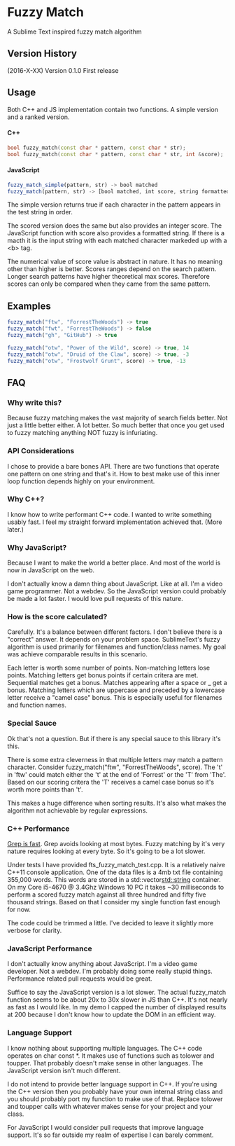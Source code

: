 # Fuzzy Match

A Sublime Text inspired fuzzy match algorithm

## Version History

(2016-X-XX)  Version 0.1.0  First release

## Usage

Both C++ and JS implementation contain two functions. A simple version and a ranked version.

#### C++
```c++
bool fuzzy_match(const char * pattern, const char * str);
bool fuzzy_match(const char * pattern, const char * str, int &score);
```

#### JavaScript
```javascript
fuzzy_match_simple(pattern, str) -> bool matched
fuzzy_match(pattern, str) -> [bool matched, int score, string formattedString
```

The simple version returns true if each character in the pattern appears in the test string in order.

The scored version does the same but also provides an integer score. The JavaScript function with score also provides a formatted string. If there is a macth it is the input string with each matched character markeded up with a \<b\> tag.

The numerical value of score value is abstract in nature. It has no meaning other than higher is better. Scores ranges depend on the search pattern. Longer search patterns have higher theoretical max scores. Therefore scores can only be compared when they came from the same pattern.

## Examples

```javascript
fuzzy_match("ftw", "ForrestTheWoods") -> true
fuzzy_match("fwt", "ForrestTheWoods") -> false
fuzzy_match("gh", "GitHub") -> true

fuzzy_match("otw", "Power of the Wild", score) -> true, 14
fuzzy_match("otw", "Druid of the Claw", score) -> true, -3
fuzzy_match("otw", "Frostwolf Grunt", score) -> true, -13
```

## FAQ

### Why write this?

Because fuzzy matching makes the vast majority of search fields better. Not just a little better either. A lot better. So much better that once you get used to fuzzy matching anything NOT fuzzy is infuriating.

### API Considerations

I chose to provide a bare bones API. There are two functions that operate one pattern on one string and that's it. How to best make use of this inner loop function depends highly on your environment. 

### Why C++?

I know how to write performant C++ code. I wanted to write something usably fast. I feel my straight forward implementation achieved that. (More later.)

### Why JavaScript?

Because I want to make the world a better place. And most of the world is now in JavaScript on the web.

I don't actually know a damn thing about JavaScript. Like at all. I'm a video game programmer. Not a webdev. So the JavaScript version could probably be made a lot faster. I would love pull requests of this nature.

### How is the score calculated?

Carefully. It's a balance between different factors. I don't believe there is a "correct" answer. It depends on your problem space. SublimeText's fuzzy algorithm is used primarily for filenames and function/class names. My goal was achieve comparable results in this scenario.

Each letter is worth some number of points. Non-matching letters lose points. Matching letters get bonus points if certain critera are met. Sequential matches get a bonus. Matches appearing after a space or _ get a bonus. Matching letters which are uppercase and preceded by a lowercase letter receive a "camel case" bonus. This is especially useful for filenames and function names.

### Special Sauce

Ok that's not a question. But if there is any special sauce to this library it's this.

There is some extra cleverness in that multiple letters may match a pattern character. Consider fuzzy_match("ftw", "ForrestTheWoods", score). The 't' in 'ftw' could match either the 't' at the end of 'Forrest' or the 'T' from 'The'. Based on our scoring critera the 'T' receives a camel case bonus so it's worth more points than 't'. 

This makes a huge difference when sorting results. It's also what makes the algorithm not achievable by regular expressions. 

### C++ Performance

[Grep is fast](https://lists.freebsd.org/pipermail/freebsd-current/2010-August/019310.html). Grep avoids looking at most bytes. Fuzzy matching by it's very nature requires looking at every byte. So it's going to be a lot slower.

Under tests I have provided fts_fuzzy_match_test.cpp. It is a relatively naive C++11 console application. One of the data files is a 4mb txt file containing 355,000 words. This words are stored in a std::vector<std::string> container.
On my Core i5-4670 @ 3.4Ghz Windows 10 PC it takes ~30 milliseconds to perform a scored fuzzy match against all three hundred and fifty five thousand strings. Based on that I consider my single function fast enough for now.

The code could be trimmed a little. I've decided to leave it slightly more verbose for clarity.

### JavaScript Performance

I don't actually know anything about JavaScript. I'm a video game developer. Not a webdev. I'm probably doing some really stupid things. Performance related pull requests would be great.

Suffice to say the JavaScript version is a lot slower. The actual fuzzy_match function seems to be about 20x to 30x slower in JS than C++. It's not nearly as fast as I would like. In my demo I capped the number of displayed results at 200 because I don't know how to update the DOM in an efficient way.


### Language Support

I know nothing about supporting multiple languages. The C++ code operates on char const *. It makes use of functions such as tolower and toupper. That probably doesn't make sense in other languages. The JavaScript version isn't much different.

I do not intend to provide better language support in C++. If you're using the C++ version then you probably have your own internal string class and you should probably port my function to make use of that. Replace tolower and toupper calls with whatever makes sense for your project and your class.

For JavaScript I would consider pull requests that improve language support. It's so far outside my realm of expertise I can barely comment.